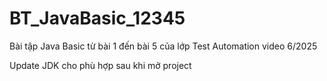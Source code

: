 # BT_JavaBasic_12345
Bài tập Java Basic từ bài 1 đến bài 5 của lớp Test Automation video 6/2025

Update JDK cho phù hợp sau khi mở project
